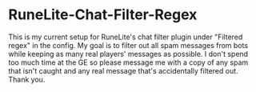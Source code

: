 # RuneLite-Chat-Filter-Regex
This is my current setup for RuneLite's chat filter plugin under "Filtered regex" in the config.
My goal is to filter out all spam messages from bots while keeping as many real players' messages as possible.
I don't spend too much time at the GE so please message me with a copy of any spam that isn't caught and any real message that's accidentally filtered out.
Thank you.
